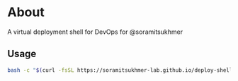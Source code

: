 # About
A virtual deployment shell for DevOps for @soramitsukhmer

## Usage
```sh
bash -c "$(curl -fsSL https://soramitsukhmer-lab.github.io/deploy-shell/deploy-shell.sh)"
```
